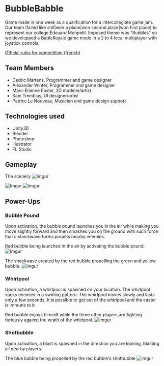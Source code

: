 # BubbleBabble
Game made in one week as a qualification for a intercollegiate game jam. Our team (failed like shit|won a place|won second place|won first place) to represent our college Édouard Monpetit. Imposed theme was "Bubbles" so we developped a BattleRoyale game mode in a 2 to 4 local multiplayer with joystick controls.

[Official rules for competition (french)](https://drive.google.com/open?id=0B0xPUTrdt1h7UTBiU3RRTzc4ZDg)

## Team Members 
  - Cedric Martens, Programmer and game designer
  - Alexander Winter, Programmer and game designer
  - Marc-Étienne Foster, 3D modeler/artist
  - Sam Tremblay, UI designer/artist
  - Patrice Le Nouveau, Musician and game design support

## Technologies used
  - Unity3D
  - Blender
  - Photoshop
  - Illustrator
  - FL Studio

## Gameplay
The scenery
![Imgur](http://i.imgur.com/byKnGtv.png)

![Imgur](http://i.imgur.com/aqNYj3l.png)
![Imgur](http://i.imgur.com/tEOHWqP.png)

## Power-Ups
### Bubble Pound
Upon activation, the bubble pound launches you in the air while making you move slightly forward and then smashes you on the ground with such force that a shockwave forms propels nearby enemies.

Red bubble being launched in the air by activating the bubble pound.
![Imgur](http://i.imgur.com/evvETkI.png)

The shockwave created by the red bubble propelling the green and yellow bubble.
![Imgur](http://i.imgur.com/k47UuR1.png)

### Whirlpool
Upon activation, a whirlpool is spawned on your location. The whirlpool sucks enemies in a swirling pattern. The whirlpool moves slowly and lasts only a few seconds. It is possible to get out of the whirlpool and the caster is immune to it.

Red bubble enjoys himself while the three other players are fighting furiously against the wrath of the whirlpool.
![Imgur](http://i.imgur.com/cTlp45E.png)

### Shotbubble
Upon activation, a blast is spawned in the direction you are looking, blasting all nearby players.

The blue bubble being propelled by the red bubble's shotbubble
![Imgur](http://i.imgur.com/H5JbLio.png)
